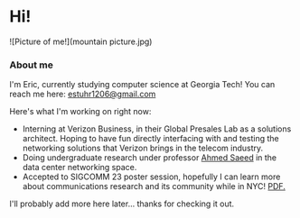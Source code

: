 # Hi!
![Picture of me!](mountain picture.jpg)
### About me
I'm Eric, currently studying computer science at Georgia Tech! You can reach me here: estuhr1206@gmail.com

Here's what I'm working on right now:
* Interning at Verizon Business, in their Global Presales Lab as a solutions architect. Hoping to have fun directly interfacing with and testing the networking solutions that Verizon brings in the telecom industry. 
* Doing undergraduate research under professor [Ahmed Saeed](https://saeed.github.io/) in the data center networking space. 
 * Accepted to SIGCOMM 23 poster session, hopefully I can learn more about communications research and its community while in NYC! <a href="sigcomm23_estuhr_asaeed.pdf" target="_blank">PDF.</a>

I'll probably add more here later... thanks for checking it out. 
